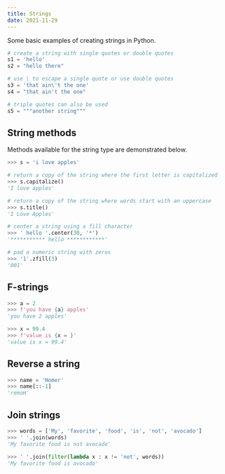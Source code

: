 ```yaml
---
title: Strings
date: 2021-11-29
---
```


Some basic examples of creating strings in Python.

```python
# create a string with single quotes or double quotes
s1 = 'hello'
s2 = "hello there"

# use \ to escape a single quote or use double quotes
s3 = 'that ain\'t the one'
s4 = "that ain't the one"

# triple quotes can also be used
s5 = """another string"""
```

## String methods

Methods available for the string type are demonstrated below.

```python
>>> s = 'i love apples'

# return a copy of the string where the first letter is capitalized
>>> s.capitalize()
'I love apples'

# return a copy of the string where words start with an uppercase
>>> s.title()
'I Love Apples'

# center a string using a fill character
>>> ' hello '.center(30, '*')
'*********** hello ************'

# pad a numeric string with zeros
>>> '1'.zfill(3)
'001'
```

## F-strings

```python
>>> a = 2
>>> f'you have {a} apples'
'you have 2 apples'

>>> x = 99.4
>>> f'value is {x = }'
'value is x = 99.4'
```

## Reverse a string

```python
>>> name = 'Homer'
>>> name[::-1]
'remoH'
```

## Join strings

```python
>>> words = ['My', 'favorite', 'food', 'is', 'not', 'avocado']
>>> ' '.join(words)
'My favorite food is not avocado'

>>> ' '.join(filter(lambda x : x != 'not', words))
'My favorite food is avocado'
```

